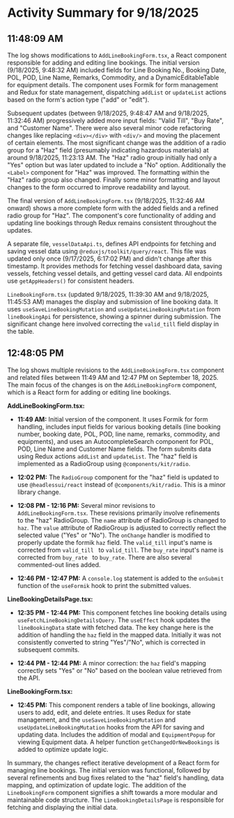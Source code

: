 # Activity Summary for 9/18/2025

## 11:48:09 AM
The log shows modifications to `AddLineBookingForm.tsx`, a React component responsible for adding and editing line bookings.  The initial version (9/18/2025, 9:48:32 AM) included fields for Line Booking No., Booking Date, POL, POD, Line Name, Remarks, Commodity, and a DynamicEditableTable for equipment details.  The component uses Formik for form management and Redux for state management, dispatching `addList` or `updateList` actions based on the form's action type ("add" or "edit").

Subsequent updates (between 9/18/2025, 9:48:47 AM and 9/18/2025, 11:32:46 AM) progressively added more input fields: "Valid Till", "Buy Rate", and "Customer Name".  There were also several minor code refactoring changes like replacing `<div></div>` with `<div/>` and moving the placement of certain elements.  The most significant change was the addition of a radio group for a "Haz" field (presumably indicating hazardous materials) at around 9/18/2025, 11:23:13 AM. The "Haz" radio group initially had only a "Yes" option but was later updated to include a "No" option.  Additionally the `<Label>` component for "Haz" was improved. The formatting within the "Haz" radio group also changed. Finally some minor formatting and layout changes to the form occurred to improve readability and layout.

The final version of `AddLineBookingForm.tsx` (9/18/2025, 11:32:46 AM onward) shows a more complete form with the added fields and a refined radio group for "Haz".  The component's core functionality of adding and updating line bookings through Redux remains consistent throughout the updates.

A separate file, `vesselDataApi.ts`, defines API endpoints for fetching and saving vessel data using `@reduxjs/toolkit/query/react`. This file was updated only once (9/17/2025, 6:17:02 PM) and didn't change after this timestamp. It provides methods for fetching vessel dashboard data, saving vessels, fetching vessel details, and getting vessel card data.  All endpoints use `getAppHeaders()` for consistent headers.

`LineBookingForm.tsx` (updated 9/18/2025, 11:39:30 AM and 9/18/2025, 11:45:53 AM) manages the display and submission of line booking data.  It uses `useSaveLineBookingMutation` and `useUpdateLineBookingMutation` from `lineBookingApi` for persistence, showing a spinner during submission.  The significant change here involved correcting the `valid_till` field display in the table.


## 12:48:05 PM
The log shows multiple revisions to the `AddLineBookingForm.tsx` component and related files between 11:49 AM and 12:47 PM on September 18, 2025.  The main focus of the changes is on the `AddLineBookingForm` component, which is a React form for adding or editing line bookings.

**AddLineBookingForm.tsx:**

* **11:49 AM:** Initial version of the component. It uses Formik for form handling, includes input fields for various booking details (line booking number, booking date, POL, POD, line name, remarks, commodity, and equipments), and uses an AutocompleteSearch component for POL, POD, Line Name and Customer Name fields.  The form submits data using Redux actions `addList` and `updateList`.  The "haz" field is implemented as a RadioGroup using `@components/kit/radio`.

* **12:02 PM:** The `RadioGroup` component for the "haz" field is updated to use `@headlessui/react` instead of `@components/kit/radio`.  This is a minor library change.

* **12:08 PM - 12:16 PM:** Several minor revisions to `AddLineBookingForm.tsx`.  These revisions primarily involve refinements to the "haz" RadioGroup.  The  `name` attribute of RadioGroup is changed to `haz`.  The `value` attribute of RadioGroup is adjusted to correctly reflect the selected value ("Yes" or "No").  The `onChange` handler is modified to properly update the formik `haz` field.  The `valid_till` input's name is corrected from `valid_till ` to `valid_till`. The `buy_rate` input's name is corrected from `buy_rate ` to `buy_rate`.  There are also several commented-out lines added.

* **12:46 PM - 12:47 PM:**  A `console.log` statement is added to the `onSubmit` function of the `useFormik` hook to print the submitted values.


**LineBookingDetailsPage.tsx:**

* **12:35 PM - 12:44 PM:** This component fetches line booking details using `useFetchLineBookingDetailsQuery`. The `useEffect` hook updates the `lineBookingData` state with fetched data.  The key change here is the addition of handling the `haz` field in the mapped data. Initially it was not consistently converted to string "Yes"/"No", which is corrected in subsequent commits.

* **12:44 PM - 12:44 PM:**  A minor correction: the `haz` field's mapping correctly sets "Yes" or "No" based on the boolean value retrieved from the API.

**LineBookingForm.tsx:**

* **12:45 PM:** This component renders a table of line bookings, allowing users to add, edit, and delete entries. It uses Redux for state management, and the `useSaveLineBookingMutation` and `useUpdateLineBookingMutation` hooks from the API for saving and updating data.  Includes the addition of modal and  `EquipmentPopup` for viewing Equipment data.  A helper function `getChangedOrNewBookings` is added to optimize update logic.

In summary, the changes reflect iterative development of a React form for managing line bookings. The initial version was functional, followed by several refinements and bug fixes related to the "haz" field's handling, data mapping, and optimization of update logic. The addition of the `LineBookingForm` component signifies a shift towards a more modular and maintainable code structure.  The `LineBookingDetailsPage` is responsible for fetching and displaying the initial data.
